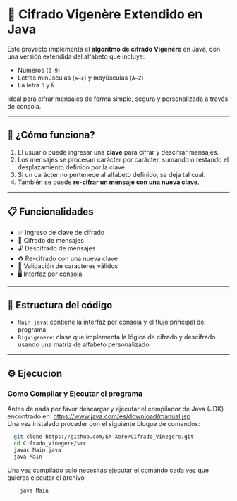 # 🔐 Cifrado Vigenère Extendido en Java

Este proyecto implementa el **algoritmo de cifrado Vigenère** en Java, con una versión extendida del alfabeto que incluye:

- Números (`0–9`)
- Letras minúsculas (`a–z`) y mayúsculas (`A–Z`)
- La letra `ñ` y `Ñ`

Ideal para cifrar mensajes de forma simple, segura y personalizada a través de consola.

---

## 🧠 ¿Cómo funciona?

1. El usuario puede ingresar una **clave** para cifrar y descifrar mensajes.
2. Los mensajes se procesan carácter por carácter, sumando o restando el desplazamiento definido por la clave.
3. Si un carácter no pertenece al alfabeto definido, se deja tal cual.
4. También se puede **re-cifrar un mensaje con una nueva clave**.

---

## 📋 Funcionalidades

- ✅ Ingreso de clave de cifrado
- 🔐 Cifrado de mensajes
- 🔓 Descifrado de mensajes
- ♻️ Re-cifrado con una nueva clave
- 🧼 Validación de caracteres válidos
- 🖥️ Interfaz por consola

---

## 🧱 Estructura del código

- `Main.java`: contiene la interfaz por consola y el flujo principal del programa.
- `BigVigenere`: clase que implementa la lógica de cifrado y descifrado usando una matriz de alfabeto personalizado.

---
## ⚙️ Ejecucion
### Como Compilar y Ejecutar el programa
Antes de nada por favor descargar y ejecutar el compilador de Java (JDK) encontrado en: https://www.java.com/es/download/manual.jsp \
Una vez instalado proceder con el siguiente bloque de comandos:
```bash
  git clone https://github.com/EA-Xero/Cifrado_Vinegere.git
  cd Cifrado_Vinegere/src
  javac Main.java
  java Main
```
Una vez compilado solo necesitas ejecutar el comando cada vez que quieras ejecutar el archivo
```bash
    java Main
```
